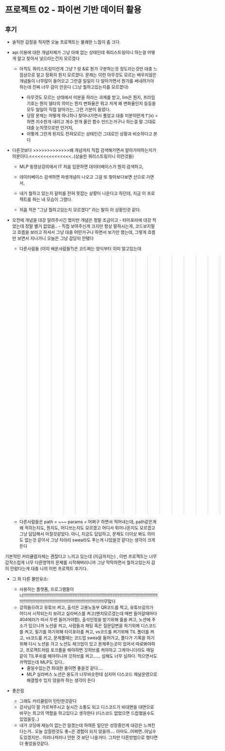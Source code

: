 # 프로젝트 02 - 파이썬 기반 데이터 활용

## 후기

- 솔직한 감정을 적자면 오늘 프로젝트는 불쾌한 느낌이 좀 크다. 

  

- api 이용에 대한 개념자체가 그냥 아예 없는 상태인데 쿼리스트링이니 하는걸 어떻게 알고 찾아서 넣으라는건지 모르겠다

  - 아직도 쿼리스트링이란게 그냥 ? 랑 &로 뭔가 구분하는것 정도라는것만 대충 느낌상으로 알고 정확히 뭔지 모르겠다. 문제는 이런 아무것도 모르는 배우지않은 개념들이 너무많이 들어오고 그런걸 일일이 다 알아가면서 뭔가를 써내려가야하는데 진짜 너무 감이 안온다 (그냥 뭘하고있는지를 모르겠다)

    - 아무것도 모르는 상태에서 미분을 하라는 과제를 받고, lim은 뭔지, 프라임기호는 뭔지 델타의 의미는 뭔지 변화율은 뭐고 저게 왜 변화율인지 등등을 모두 일일이 직접 알아가는, 그런 기분이 들었다.
    - 당장 문제는 어떻게 하나하나 찾아나가면서 풀었고 대충 미분이란게 f'(x) = 하면 지수한개 내리고 계수 한개 올린 함수 만드는거구나 하는걸 말 그대로 대충 눈치껏으로만 안거지,
    - 어떻게 그런게 된지도 전혀모르는 상태인건 그대로인 상황과 비슷하다고 본다

    

    

- 다른것보다 >>>>>>>>>>>>>왜 개념까지 직접 검색해가면서 알아가야하는지가 의문이다.<<<<<<<<<<<<<<<..(상술한 쿼리스트링이니 이런것들)

  - MLP 동영상강의에서 IT 처음 입문하면 데이터베이스가 뭔지 검색하고,

  - 데이터베이스 검색하면 파생개념이 나오고 그걸 또 찾아보다보면 산으로 가면서,

  - 내가 뭘하고 있는지 갈피를 전혀 못잡는 상황이 나온다고 하던데, 지금 이 프로젝트를 하는 내 모습이 그랬다.

  - 처음 적은 "그냥 뭘하고있는지 모르겠다" 라는 말이 이 상황인것 같다.

    

- 오전에 개념을 대강 알려주시긴 했지만 개념은 정말 조금이고 - 타이포라에 대강 적었는데 정말 별거 없었음.. - 직접 보여주신게 크지만 항상 말하시는게, 코드보지말고 흐름을 보라고 하셔서 그냥 대충 어떤거구나 하면서 보기만 했는데, 그렇게 흐름만 보면서 지나가니 오늘은 그냥 감당이 안됐다

  - 다른사람들 (이미 배운사람들?)은 코드짜는 양식부터 이미 알고있는데

     >>>>>>>>>>>>>>>>>>>>나는 양식조차도 전!!!! 혀 모르는상태라 거기서부터 막히고,<<<<<<<<<<<<<<<<<<

    

  - 다른사람들은 path = ~~~ params = 어쩌구 하면서 적어내는데, path같은게 왜 적히는지도, 뭔지도, 어디쓰는지도 모르겠고 어디서 튀어나온지도 모르겠고 그냥 답답해서 미칠것같았다. 아니, 지금도 답답하고, 문제도 더이상 봐도 의미도 없는것 같아서 그냥 차라리 swea라도 푸는게 나았을것 같다는 생각이 크게든다 




기본적인 커리큘럼자체는 괜찮다고 느끼고 있는데 (지금까지는) , 이번 프로젝트는 너무 갑작스럽게 너무 다른영역의 문제를 시작해버리니까 그냥 막막하면서 뭘하고있는지 감이 안왔다는게 대충 나의 이번 프로젝트 후기다.





- 그 외 다른 불만요소:
  - 사용하는 플랫폼, 프로그램들이 너!!!!!!!!!!!!!!!!!!!!!!!!!!!!!!!!!!!!!!!!!!!!!!!!!!!!!!!!!!!!!!!!!!!!!!!!!!!!!!!!!!!!!!!!!!!!!!!!!!!!!!!!!!!!!!!!!!!!!!!!!!!!!!!!!!!!!!!!!!!!!!!!!!!!!!!!!!!!!!!!!!!!!!!!!!!!!!!!!!!무많다
  - 강의들으려고 유튜브 켜고, 출석은 고용노동부 QR코드를 찍고, 유튜브강의가 어디서 시작되는지 보려고 실라버스를 켜고(왠지모르겠는데 매번 들어갈때마다 404에러가 떠서 두번 들어가야함), 출석인정을 받기위해 줌을 켜고, 노션에 주소가 있으니까 노션을 켜고, 사람들과 채팅 혹은 질문답변을 하기위해 디스코드를 켜고, 필기를 하기위해 타이포라를 켜고, vs코드를 켜기위해 TIL 폴더를 켜고, vs코드를 키고, 문제풀때는 코드업 swea을 들어가고, 풀다가 기록을 하기위해 다시 노션을 가고 노션도 체크업이 있고 문제푸는곳이 있어서 따로봐야하고, 프로젝트처럼 포크풀을 해야하면 깃허브를 켜야하고 그게아니더라도 매일같이 TIL푸쉬를 해야하니까 깃허브를 켜고...... 심해도 너무 심하다. 적으면서도 까먹었는데 MLP도 있다..
    - 줄일수있는건 최대한 줄이면 좋을것 같다....
    - MLP 실라버스 노션은 용도가 너무비슷한데 심지어 디스코드 채널운영으로 해결할수 있지 않을까 하는 생각이 든다





- 좋은점
  - 그래도 커리큘럼이 탄탄한것같다
  - 강사님이 잘 가르쳐주시고 실시간 소통도 되고 디스코드가 비대면을 대면으로 바꾸는 최고의 역할을 하고있다고 생각한다 (디스코드 없었으면 드랍했을수도 있었을듯..)
  - 내가 코딩에 재능이 없는건 알겠는데 하여튼 일단은 성장중인게 대강은 느껴진다는거.. 오늘 삽질한것도 좋~은 경험이 되지 않을까.... 아마도..어쩌면..아닐수도있겠지만.. 이러나저러나 안한 것 보단 나을거다. 그치만 다른방법으로 했다면 더 좋았을것같다.